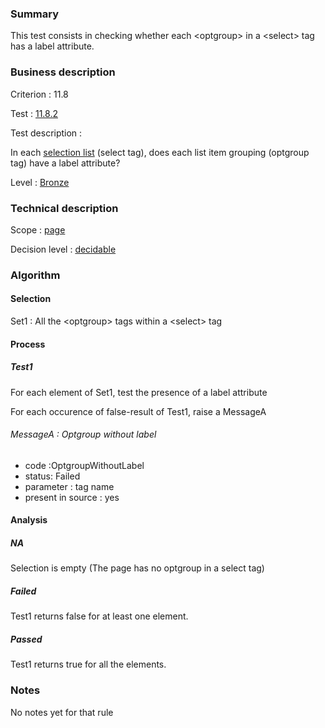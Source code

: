 ### Summary

This test consists in checking whether each <optgroup\> in a <select\>
tag has a label attribute.

### Business description

Criterion : 11.8

Test : [11.8.2](http://www.braillenet.org/accessibilite/referentiel-aw21-en/index.php#test-11-8-2)

Test description :

In each [selection
list](http://www.braillenet.org/accessibilite/referentiel-aw21-en/glossaire.php#mListeChoix)
(select tag), does each list item grouping (optgroup tag) have a label
attribute?

Level : [Bronze](/en/category/rules-design/accessiweb-11/level/bronze)

### Technical description

Scope : [page](/en/category/rules-design/accessiweb-11/scope/page)

Decision level :
[decidable](/en/category/rules-design/accessiweb-11/decision-level/decidable)

### Algorithm

#### Selection

Set1 : All the <optgroup\> tags within a <select\> tag

#### Process

##### Test1

For each element of Set1, test the presence of a label attribute

For each occurence of false-result of Test1, raise a MessageA

###### MessageA : Optgroup without label

-   code :OptgroupWithoutLabel
-   status: Failed
-   parameter : tag name
-   present in source : yes

#### Analysis

##### NA

Selection is empty (The page has no optgroup in a select tag)

##### Failed

Test1 returns false for at least one element.

##### Passed

Test1 returns true for all the elements.

### Notes

No notes yet for that rule
